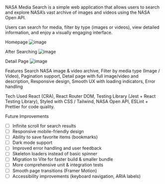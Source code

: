 NASA Media Search is a simple web application that allows users to search and explore NASA’s vast archive of images and videos using the NASA Open API.

Users can search for media, filter by type (images or videos), view detailed information, and enjoy a visually engaging interface.

Homepage 
![image](https://github.com/user-attachments/assets/3e0bc00d-42fd-4be4-a032-7e7e26fcebc3)


After Searching 
![image](https://github.com/user-attachments/assets/5c8a6b94-581c-4b6a-b556-4462bb389627)


Detail Page 
![image](https://github.com/user-attachments/assets/a811294d-d12b-463b-a212-6efa8b4dd9b4)


Features
Search NASA image & video archive, Filter by media type (Image / Video), Pagination support, Detail page with full image/video and description, Responsive design, Smooth UX with loading indicators, Error handling

Tech Used React (CRA), React Router DOM, Testing Library (Jest + React Testing Library), Styled with CSS / Tailwind, NASA Open API, ESLint + Prettier for code quality.

Future Improvements
- [ ] Infinite scroll for search results
- [ ] Responsive mobile-friendly design
- [ ] Ability to save favorite items (bookmarks)
- [ ] Dark mode support
- [ ] Improved error handling and user feedback
- [ ] Skeleton loaders instead of basic spinner
- [ ] Migration to Vite for faster build & smaller bundle
- [ ] More comprehensive unit & integration tests
- [ ] Smooth page transitions (Framer Motion)
- [ ] Accessibility improvements (keyboard navigation, ARIA labels)

